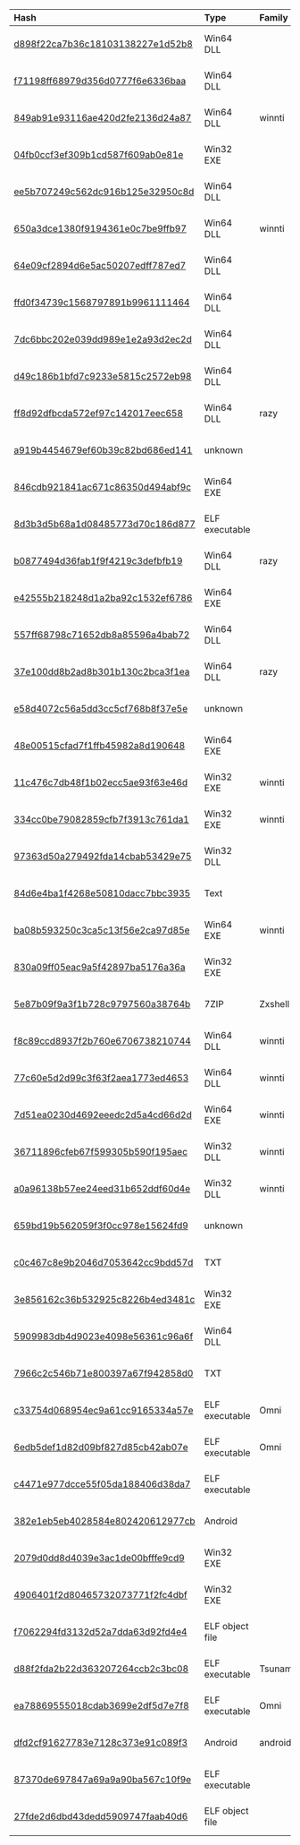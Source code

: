 |Hash|Type|Family|First_Seen|Name|
|:--|:--|:--|:--|:--|
|[d898f22ca7b36c18103138227e1d52b8](https://www.virustotal.com/gui/file/d898f22ca7b36c18103138227e1d52b8)|Win64 DLL||2019-12-06 22:34:24|d77bee3ac8b5e9120dc89ec922b40440e39ecb26428e662c533c58a901506a20.sample|
|[f71198ff68979d356d0777f6e6336baa](https://www.virustotal.com/gui/file/f71198ff68979d356d0777f6e6336baa)|Win64 DLL||2019-12-06 22:34:20|bb4d326e5f6fc24fc9359c255f77b543f74838799a07f5774bed70e3e878d60b.sample|
|[849ab91e93116ae420d2fe2136d24a87](https://www.virustotal.com/gui/file/849ab91e93116ae420d2fe2136d24a87)|Win64 DLL|winnti|2019-08-07 17:00:02|7cd17fc948eb5fa398b8554fea036bdb3c0045880e03acbe532f4082c271e3c5.bin|
|[04fb0ccf3ef309b1cd587f609ab0e81e](https://www.virustotal.com/gui/file/04fb0ccf3ef309b1cd587f609ab0e81e)|Win32 EXE||2019-04-26 17:30:07| |
|[ee5b707249c562dc916b125e32950c8d](https://www.virustotal.com/gui/file/ee5b707249c562dc916b125e32950c8d)|Win64 DLL||2019-03-28 03:13:27|PatchWrapPS|
|[650a3dce1380f9194361e0c7be9ffb97](https://www.virustotal.com/gui/file/650a3dce1380f9194361e0c7be9ffb97)|Win64 DLL|winnti|2019-03-28 02:36:24|PatchWrapPS|
|[64e09cf2894d6e5ac50207edff787ed7](https://www.virustotal.com/gui/file/64e09cf2894d6e5ac50207edff787ed7)|Win64 DLL||2019-03-27 08:10:19|PatchWrapPS|
|[ffd0f34739c1568797891b9961111464](https://www.virustotal.com/gui/file/ffd0f34739c1568797891b9961111464)|Win64 DLL||2019-03-27 07:49:10|ma_lockdown_service.dll|
|[7dc6bbc202e039dd989e1e2a93d2ec2d](https://www.virustotal.com/gui/file/7dc6bbc202e039dd989e1e2a93d2ec2d)|Win64 DLL||2019-02-12 06:43:36|TSMSISrv.DLL|
|[d49c186b1bfd7c9233e5815c2572eb98](https://www.virustotal.com/gui/file/d49c186b1bfd7c9233e5815c2572eb98)|Win64 DLL||2019-02-12 06:37:04|TSMSISrv.DLL|
|[ff8d92dfbcda572ef97c142017eec658](https://www.virustotal.com/gui/file/ff8d92dfbcda572ef97c142017eec658)|Win64 DLL|razy|2019-02-12 05:04:48|TSMSISrv.DLL|
|[a919b4454679ef60b39c82bd686ed141](https://www.virustotal.com/gui/file/a919b4454679ef60b39c82bd686ed141)|unknown||2019-01-15 16:32:12|F64.data|
|[846cdb921841ac671c86350d494abf9c](https://www.virustotal.com/gui/file/846cdb921841ac671c86350d494abf9c)|Win64 EXE||2019-01-10 05:38:23|C64.exe|
|[8d3b3d5b68a1d08485773d70c186d877](https://www.virustotal.com/gui/file/8d3b3d5b68a1d08485773d70c186d877)|ELF executable||2018-12-04 01:32:49|mtlserver|
|[b0877494d36fab1f9f4219c3defbfb19](https://www.virustotal.com/gui/file/b0877494d36fab1f9f4219c3defbfb19)|Win64 DLL|razy|2018-11-28 10:10:46|TSMSISrv.DLL|
|[e42555b218248d1a2ba92c1532ef6786](https://www.virustotal.com/gui/file/e42555b218248d1a2ba92c1532ef6786)|Win64 EXE||2018-11-27 11:52:32| |
|[557ff68798c71652db8a85596a4bab72](https://www.virustotal.com/gui/file/557ff68798c71652db8a85596a4bab72)|Win64 DLL||2018-11-23 09:32:25|TSMSISrv.DLL|
|[37e100dd8b2ad8b301b130c2bca3f1ea](https://www.virustotal.com/gui/file/37e100dd8b2ad8b301b130c2bca3f1ea)|Win64 DLL|razy|2018-11-22 14:52:56|TSMSISrv.DLL|
|[e58d4072c56a5dd3cc5cf768b8f37e5e](https://www.virustotal.com/gui/file/e58d4072c56a5dd3cc5cf768b8f37e5e)|unknown||2018-11-22 13:55:01|racsvc.dll.mui|
|[48e00515cfad7f1ffb45982a8d190648](https://www.virustotal.com/gui/file/48e00515cfad7f1ffb45982a8d190648)|Win64 EXE||2017-10-20 18:19:32|web1.exe|
|[11c476c7db48f1b02ecc5ae93f63e46d](https://www.virustotal.com/gui/file/11c476c7db48f1b02ecc5ae93f63e46d)|Win32 EXE|winnti|2017-08-15 12:07:02|300519fa1af5c36371ab438405eb641f184bd2f491bdf24f04e5ca9b86d1b39c.exe|
|[334cc0be79082859cfb7f3913c761da1](https://www.virustotal.com/gui/file/334cc0be79082859cfb7f3913c761da1)|Win32 EXE|winnti|2017-08-14 18:07:32|config.exe|
|[97363d50a279492fda14cbab53429e75](https://www.virustotal.com/gui/file/97363d50a279492fda14cbab53429e75)|Win32 DLL||2017-07-18 03:59:42|nssock|
|[84d6e4ba1f4268e50810dacc7bbc3935](https://www.virustotal.com/gui/file/84d6e4ba1f4268e50810dacc7bbc3935)|Text||2016-09-28 09:40:39| |
|[ba08b593250c3ca5c13f56e2ca97d85e](https://www.virustotal.com/gui/file/ba08b593250c3ca5c13f56e2ca97d85e)|Win64 EXE|winnti|2016-09-13 14:02:06| |
|[830a09ff05eac9a5f42897ba5176a36a](https://www.virustotal.com/gui/file/830a09ff05eac9a5f42897ba5176a36a)|Win32 EXE||2016-08-21 20:40:27|BARLAIY-70c03ce5c80aca2d35a5555b0532eedede24d4cc6bdb32a2c8f7e630bba5f26e|
|[5e87b09f9a3f1b728c9797560a38764b](https://www.virustotal.com/gui/file/5e87b09f9a3f1b728c9797560a38764b)|7ZIP|Zxshell|2015-06-19 07:22:18|=?utf-8?B?5Lit5p2x5ZG85ZC45Zmo55eH5YCZ576kKE1FUlMp44Gu5LqI6ZiyLjd6?=|
|[f8c89ccd8937f2b760e6706738210744](https://www.virustotal.com/gui/file/f8c89ccd8937f2b760e6706738210744)|Win64 DLL|winnti|2014-12-01 17:47:29|C:\Analysis\_Baddies\_Dirty\InterMune\Winnti Samples\f8c89ccd8937f2b760e6706738210744.f3c222606f890573e6128fbeb389f37bd6f6bda3.primary_analysis_subject|
|[77c60e5d2d99c3f63f2aea1773ed4653](https://www.virustotal.com/gui/file/77c60e5d2d99c3f63f2aea1773ed4653)|Win64 DLL|winnti|2012-05-17 09:51:06|7566558469ede04efc665212b45786a730055770f6ea8f924d8c1e324cae8691.vir|
|[7d51ea0230d4692eeedc2d5a4cd66d2d](https://www.virustotal.com/gui/file/7d51ea0230d4692eeedc2d5a4cd66d2d)|Win64 EXE|winnti|2012-04-23 10:42:24|63e8ed9692810d562adb80f27bb1aeaf48849e468bf5fd157bc83ca83139b6d7.bin|
|[36711896cfeb67f599305b590f195aec](https://www.virustotal.com/gui/file/36711896cfeb67f599305b590f195aec)|Win32 DLL|winnti|2012-04-16 06:22:28|490c3e4af829e85751a44d21b25de1781cfe4961afdef6bb5759d9451f530994.bin|
|[a0a96138b57ee24eed31b652ddf60d4e](https://www.virustotal.com/gui/file/a0a96138b57ee24eed31b652ddf60d4e)|Win32 DLL|winnti|2012-03-23 06:20:12|79190925bd1c3fae65b0d11db40ac8e61fb9326ccfed9b7e09084b891089602d.bin|
|[659bd19b562059f3f0cc978e15624fd9](https://www.virustotal.com/gui/file/659bd19b562059f3f0cc978e15624fd9)|unknown||2020-05-22 18:08:19| |
|[c0c467c8e9b2046d7053642cc9bdd57d](https://www.virustotal.com/gui/file/c0c467c8e9b2046d7053642cc9bdd57d)|TXT||2020-03-09 21:48:12|56544329|
|[3e856162c36b532925c8226b4ed3481c](https://www.virustotal.com/gui/file/3e856162c36b532925c8226b4ed3481c)|Win32 EXE||2020-03-09 15:02:57|./KISA_dataset_2020_train/d854f775ab1071eebadc0eb44d8571c387567c233a71d2e26242cd9a80e67309.vir|
|[5909983db4d9023e4098e56361c96a6f](https://www.virustotal.com/gui/file/5909983db4d9023e4098e56361c96a6f)|Win64 DLL||2020-03-09 13:47:20|./KISA_dataset_2020_train/f91f2a7e1944734371562f18b066f193605e07223aab90bd1e8925e23bbeaa1c.vir|
|[7966c2c546b71e800397a67f942858d0](https://www.virustotal.com/gui/file/7966c2c546b71e800397a67f942858d0)|TXT||2020-03-09 12:39:51|de9ef08a148305963accb8a64eb22117916aa42ab0eddf60ccb8850468a194fc.bin|
|[c33754d068954ec9a61cc9165334a57e](https://www.virustotal.com/gui/file/c33754d068954ec9a61cc9165334a57e)|ELF executable|Omni|2020-02-03 18:14:09|bsd2|
|[6edb5def1d82d09bf827d85cb42ab07e](https://www.virustotal.com/gui/file/6edb5def1d82d09bf827d85cb42ab07e)|ELF executable|Omni|2020-02-03 18:13:00|bsd|
|[c4471e977dcce55f05da188406d38da7](https://www.virustotal.com/gui/file/c4471e977dcce55f05da188406d38da7)|ELF executable||2019-08-19 01:57:39|autoipv6|
|[382e1eb5eb4028584e802420612977cb](https://www.virustotal.com/gui/file/382e1eb5eb4028584e802420612977cb)|Android||2019-02-28 08:37:25|GPS_TEST.apk|
|[2079d0dd8d4039e3ac1de00bfffe9cd9](https://www.virustotal.com/gui/file/2079d0dd8d4039e3ac1de00bfffe9cd9)|Win32 EXE||2018-10-15 12:24:12|lancer.exe|
|[4906401f2d80465732073771f2fc4dbf](https://www.virustotal.com/gui/file/4906401f2d80465732073771f2fc4dbf)|Win32 EXE||2018-10-12 03:10:40|OnLineTestBox.exe|
|[f7062294fd3132d52a7dda63d92fd4e4](https://www.virustotal.com/gui/file/f7062294fd3132d52a7dda63d92fd4e4)|ELF object file||2018-03-21 07:52:22|d29254ab907c9ef54349de3ec0dd8b22b4692c58ed7a7b340afbc6e44363f96a.bin|
|[d88f2fda2b22d363207264ccb2c3bc08](https://www.virustotal.com/gui/file/d88f2fda2b22d363207264ccb2c3bc08)|ELF executable|Tsunami|2018-02-23 10:02:20|08f29e234f0ce3bded1771d702f8b5963b144141727e48b8a0594f58317aac75.bin|
|[ea78869555018cdab3699e2df5d7e7f8](https://www.virustotal.com/gui/file/ea78869555018cdab3699e2df5d7e7f8)|ELF executable|Omni|2017-12-23 01:17:37|python26|
|[dfd2cf91627783e7128c373e91c089f3](https://www.virustotal.com/gui/file/dfd2cf91627783e7128c373e91c089f3)|Android|androidos|2016-05-20 17:29:39|64424a7c5f0d8e1c5d64c4c6fa9bdc2987dbdcf1bafdb6f45df9e783712c5187.bin|
|[87370de697847a69a9a90ba567c10f9e](https://www.virustotal.com/gui/file/87370de697847a69a9a90ba567c10f9e)|ELF executable||2015-12-10 17:06:47|dhcp.xxx|
|[27fde2d6dbd43dedd5909747faab40d6](https://www.virustotal.com/gui/file/27fde2d6dbd43dedd5909747faab40d6)|ELF object file||2015-07-27 09:47:12|ipmi_devintf.ko|

